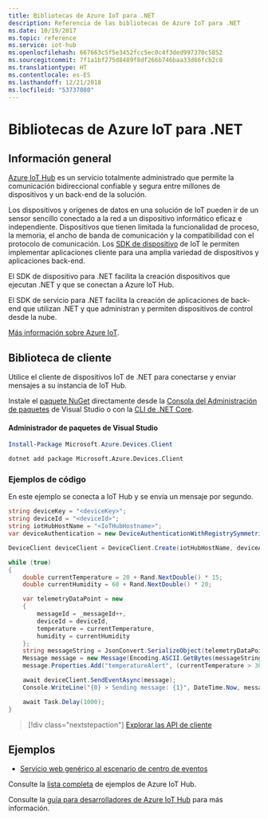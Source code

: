 ```yaml
---
title: Bibliotecas de Azure IoT para .NET
description: Referencia de las bibliotecas de Azure IoT para .NET
ms.date: 10/19/2017
ms.topic: reference
ms.service: iot-hub
ms.openlocfilehash: 667663c5f5e3452fcc5ec0c4f3ded997370c5852
ms.sourcegitcommit: 7f1a1bf275d8489f8df266b746baa33d66fcb2c8
ms.translationtype: HT
ms.contentlocale: es-ES
ms.lasthandoff: 12/21/2018
ms.locfileid: "53737080"
---
```

# <a name="azure-iot-libraries-for-net"></a>Bibliotecas de Azure IoT para .NET

## <a name="overview"></a>Información general

[Azure IoT Hub](https://azure.microsoft.com/services/iot-hub/) es un servicio totalmente administrado que permite la comunicación bidireccional confiable y segura entre millones de dispositivos y un back-end de la solución.

Los dispositivos y orígenes de datos en una solución de IoT pueden ir de un sensor sencillo conectado a la red a un dispositivo informático eficaz e independiente. Dispositivos que tienen limitada la funcionalidad de proceso, la memoria, el ancho de banda de comunicación y la compatibilidad con el protocolo de comunicación. Los [SDK de dispositivo](https://docs.microsoft.com/azure/iot-hub/iot-hub-devguide-sdks) de IoT le permiten implementar aplicaciones cliente para una amplia variedad de dispositivos y aplicaciones back-end.

El SDK de dispositivo para .NET facilita la creación dispositivos que ejecutan .NET y que se conectan a Azure IoT Hub.

El SDK de servicio para .NET facilita la creación de aplicaciones de back-end que utilizan .NET y que administran y permiten dispositivos de control desde la nube.

[Más información sobre Azure IoT](https://docs.microsoft.com/azure/iot-hub/).


## <a name="client-library"></a>Biblioteca de cliente

Utilice el cliente de dispositivos IoT de .NET para conectarse y enviar mensajes a su instancia de IoT Hub.

Instale el [paquete NuGet]( https://www.nuget.org/packages/Microsoft.Azure.Devices.Client) directamente desde la [Consola del Administración de paquetes][PackageManager] de Visual Studio o con la [CLI de .NET Core][DotNetCLI].

#### <a name="visual-studio-package-manager"></a>Administrador de paquetes de Visual Studio

```powershell
Install-Package Microsoft.Azure.Devices.Client
```

```bash
dotnet add package Microsoft.Azure.Devices.Client
```
### <a name="code-examples"></a>Ejemplos de código 

En este ejemplo se conecta a IoT Hub y se envía un mensaje por segundo.

```csharp
string deviceKey = "<deviceKey>";
string deviceId = "<deviceId>";
string iotHubHostName = "<IoTHubHostname>";
var deviceAuthentication = new DeviceAuthenticationWithRegistrySymmetricKey(deviceId, deviceKey);

DeviceClient deviceClient = DeviceClient.Create(iotHubHostName, deviceAuthentication, TransportType.Mqtt);

while (true)
{
    double currentTemperature = 20 + Rand.NextDouble() * 15;
    double currentHumidity = 60 + Rand.NextDouble() * 20;

    var telemetryDataPoint = new
    {
        messageId = _messageId++,
        deviceId = deviceId,
        temperature = currentTemperature,
        humidity = currentHumidity
    };
    string messageString = JsonConvert.SerializeObject(telemetryDataPoint);
    Message message = new Message(Encoding.ASCII.GetBytes(messageString));
    message.Properties.Add("temperatureAlert", (currentTemperature > 30) ? "true" : "false");

    await deviceClient.SendEventAsync(message);
    Console.WriteLine("{0} > Sending message: {1}", DateTime.Now, messageString);

    await Task.Delay(1000);
}
```


> [!div class="nextstepaction"]
> [Explorar las API de cliente](/dotnet/api/overview/azure/iot/client)

## <a name="samples"></a>Ejemplos

- [Servicio web genérico al escenario de centro de eventos](https://azure.microsoft.com/resources/samples/event-hubs-dotnet-importfromweb/)

Consulte la [lista completa](https://azure.microsoft.com/resources/samples/?platform=dotnet&service=iot-hub) de ejemplos de Azure IoT Hub.

Consulte la [guía para desarrolladores de Azure IoT Hub](https://docs.microsoft.com/azure/iot-hub/iot-hub-devguide) para más información.

[PackageManager]: https://docs.microsoft.com/nuget/tools/package-manager-console
[DotNetCLI]: https://docs.microsoft.com/dotnet/core/tools/dotnet-add-package
